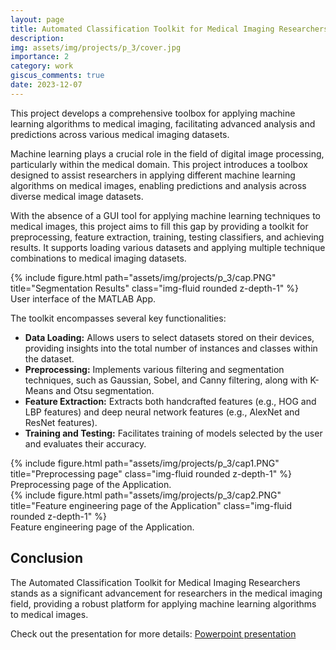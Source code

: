 ```yaml
---
layout: page
title: Automated Classification Toolkit for Medical Imaging Researchers
description: 
img: assets/img/projects/p_3/cover.jpg
importance: 2
category: work
giscus_comments: true
date: 2023-12-07
---
```


This project develops a comprehensive toolbox for applying machine learning algorithms to medical imaging, facilitating advanced analysis and predictions across various medical imaging datasets.

Machine learning plays a crucial role in the field of digital image processing, particularly within the medical domain. This project introduces a toolbox designed to assist researchers in applying different machine learning algorithms on medical images, enabling predictions and analysis across diverse medical image datasets.

With the absence of a GUI tool for applying machine learning techniques to medical images, this project aims to fill this gap by providing a toolkit for preprocessing, feature extraction, training, testing classifiers, and achieving results. It supports loading various datasets and applying multiple technique combinations to medical imaging datasets.

<div class="row">
    <div class="col-sm mt-3 mt-md-0">
        {% include figure.html path="assets/img/projects/p_3/cap.PNG" title="Segmentation Results" class="img-fluid rounded z-depth-1" %}
    </div>
</div>
<div class="caption">
    User interface of the MATLAB App.
</div>

The toolkit encompasses several key functionalities:

- **Data Loading:** Allows users to select datasets stored on their devices, providing insights into the total number of instances and classes within the dataset.
- **Preprocessing:** Implements various filtering and segmentation techniques, such as Gaussian, Sobel, and Canny filtering, along with K-Means and Otsu segmentation.
- **Feature Extraction:** Extracts both handcrafted features (e.g., HOG and LBP features) and deep neural network features (e.g., AlexNet and ResNet features).
- **Training and Testing:** Facilitates training of models selected by the user and evaluates their accuracy.


<div class="row">
    <div class="col-sm mt-3 mt-md-0">
        {% include figure.html path="assets/img/projects/p_3/cap1.PNG" title="Preprocessing page" class="img-fluid rounded z-depth-1" %}
    </div>
</div>
<div class="caption">
    Preprocessing page of the Application.
</div>

<div class="row">
    <div class="col-sm mt-3 mt-md-0">
        {% include figure.html path="assets/img/projects/p_3/cap2.PNG" title="Feature engineering page of the Application" class="img-fluid rounded z-depth-1" %}
    </div>
</div>
<div class="caption">
    Feature engineering page of the Application.
</div>


## Conclusion

The Automated Classification Toolkit for Medical Imaging Researchers stands as a significant advancement for researchers in the medical imaging field, providing a robust platform for applying machine learning algorithms to medical images.

Check out the presentation for more details: [Powerpoint presentation](assets/img/projects/p_3/Presentation.pptx)

